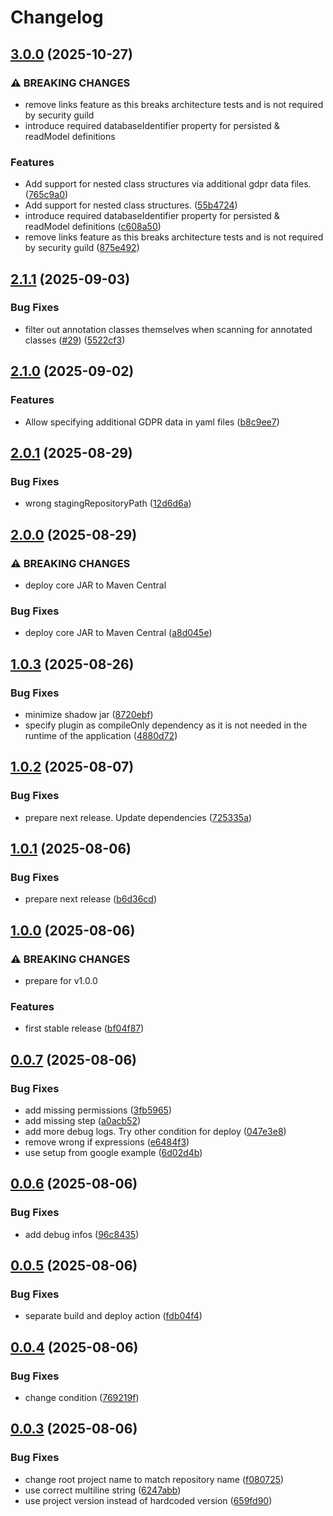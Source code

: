 # Changelog

## [3.0.0](https://github.com/rio-cloud/gradle-gdpr-documentation-plugin/compare/v2.1.1...v3.0.0) (2025-10-27)


### ⚠ BREAKING CHANGES

* remove links feature as this breaks architecture tests and is not required by security guild
* introduce required databaseIdentifier property for persisted & readModel definitions

### Features

* Add support for nested class structures via additional gdpr data files. ([765c9a0](https://github.com/rio-cloud/gradle-gdpr-documentation-plugin/commit/765c9a09b58b7875482ab4810bbc8ad86f941567))
* Add support for nested class structures. ([55b4724](https://github.com/rio-cloud/gradle-gdpr-documentation-plugin/commit/55b4724974d42fdf836fd15dd65d36558a61c865))
* introduce required databaseIdentifier property for persisted & readModel definitions ([c608a50](https://github.com/rio-cloud/gradle-gdpr-documentation-plugin/commit/c608a501cf74c5492b1fb807eebb7aa66a9582ed))
* remove links feature as this breaks architecture tests and is not required by security guild ([875e492](https://github.com/rio-cloud/gradle-gdpr-documentation-plugin/commit/875e49209212d0d54a5913ff2b4686f5e1fbae61))

## [2.1.1](https://github.com/rio-cloud/gradle-gdpr-documentation-plugin/compare/v2.1.0...v2.1.1) (2025-09-03)


### Bug Fixes

* filter out annotation classes themselves when scanning for annotated classes ([#29](https://github.com/rio-cloud/gradle-gdpr-documentation-plugin/issues/29)) ([5522cf3](https://github.com/rio-cloud/gradle-gdpr-documentation-plugin/commit/5522cf30a54e4cc80cd6e976e17e00045b874345))

## [2.1.0](https://github.com/rio-cloud/gradle-gdpr-documentation-plugin/compare/v2.0.1...v2.1.0) (2025-09-02)


### Features

* Allow specifying additional GDPR data in yaml files ([b8c9ee7](https://github.com/rio-cloud/gradle-gdpr-documentation-plugin/commit/b8c9ee78cb7137acb7365f620ebb69bbb30f5340))

## [2.0.1](https://github.com/rio-cloud/gradle-gdpr-documentation-plugin/compare/v2.0.0...v2.0.1) (2025-08-29)


### Bug Fixes

* wrong stagingRepositoryPath ([12d6d6a](https://github.com/rio-cloud/gradle-gdpr-documentation-plugin/commit/12d6d6a08d39809f32d6df13de7b365c4c642e21))

## [2.0.0](https://github.com/rio-cloud/gradle-gdpr-documentation-plugin/compare/v1.0.3...v2.0.0) (2025-08-29)


### ⚠ BREAKING CHANGES

* deploy core JAR to Maven Central

### Bug Fixes

* deploy core JAR to Maven Central ([a8d045e](https://github.com/rio-cloud/gradle-gdpr-documentation-plugin/commit/a8d045e7126ec88ab2fcdbfea58b9c2511bdbd7d))

## [1.0.3](https://github.com/rio-cloud/gradle-gdpr-documentation-plugin/compare/v1.0.2...v1.0.3) (2025-08-26)


### Bug Fixes

* minimize shadow jar ([8720ebf](https://github.com/rio-cloud/gradle-gdpr-documentation-plugin/commit/8720ebf516e0af65ddc8273650957c782b5bc97c))
* specify plugin as compileOnly dependency as it is not needed in the runtime of the application ([4880d72](https://github.com/rio-cloud/gradle-gdpr-documentation-plugin/commit/4880d722cddeb072424ff5d453d4360de2a5bd7f))

## [1.0.2](https://github.com/rio-cloud/gradle-gdpr-documentation-plugin/compare/v1.0.1...v1.0.2) (2025-08-07)


### Bug Fixes

* prepare next release. Update dependencies ([725335a](https://github.com/rio-cloud/gradle-gdpr-documentation-plugin/commit/725335a93d8cf5ec720d6afeed70e424f6b3461e))

## [1.0.1](https://github.com/rio-cloud/gradle-gdpr-documentation-plugin/compare/v1.0.0...v1.0.1) (2025-08-06)


### Bug Fixes

* prepare next release ([b6d36cd](https://github.com/rio-cloud/gradle-gdpr-documentation-plugin/commit/b6d36cd9d8d6065f9ee9f3adb4723cf3fe201542))

## [1.0.0](https://github.com/rio-cloud/gradle-gdpr-documentation-plugin/compare/v0.0.7...v1.0.0) (2025-08-06)


### ⚠ BREAKING CHANGES

* prepare for v1.0.0

### Features

* first stable release ([bf04f87](https://github.com/rio-cloud/gradle-gdpr-documentation-plugin/commit/bf04f8726320a963258822347b4dfa2cf9f68844))

## [0.0.7](https://github.com/rio-cloud/gradle-gdpr-documentation-plugin/compare/v0.0.6...v0.0.7) (2025-08-06)


### Bug Fixes

* add missing permissions ([3fb5965](https://github.com/rio-cloud/gradle-gdpr-documentation-plugin/commit/3fb596566804ab8c8dbaaca73e9c38093ce4e936))
* add missing step ([a0acb52](https://github.com/rio-cloud/gradle-gdpr-documentation-plugin/commit/a0acb5296a40e89811c65ce21eb0479fa7d03a3a))
* add more debug logs. Try other condition for deploy ([047e3e8](https://github.com/rio-cloud/gradle-gdpr-documentation-plugin/commit/047e3e8f28a7bf40d116b8fcbbd702fd18290422))
* remove wrong if expressions ([e6484f3](https://github.com/rio-cloud/gradle-gdpr-documentation-plugin/commit/e6484f3a2dbbc124ab7137051f1e5cbaed318dc8))
* use setup from google example ([6d02d4b](https://github.com/rio-cloud/gradle-gdpr-documentation-plugin/commit/6d02d4bb25125f9d1e64420f90cdae75b493254d))

## [0.0.6](https://github.com/rio-cloud/gradle-gdpr-documentation-plugin/compare/v0.0.5...v0.0.6) (2025-08-06)


### Bug Fixes

* add debug infos ([96c8435](https://github.com/rio-cloud/gradle-gdpr-documentation-plugin/commit/96c8435c426af2021e84c251f253800f45879a2f))

## [0.0.5](https://github.com/rio-cloud/gradle-gdpr-documentation-plugin/compare/v0.0.4...v0.0.5) (2025-08-06)


### Bug Fixes

* separate build and deploy action ([fdb04f4](https://github.com/rio-cloud/gradle-gdpr-documentation-plugin/commit/fdb04f46b2407c0dc33e0d1073174076e96554ed))

## [0.0.4](https://github.com/rio-cloud/gradle-gdpr-documentation-plugin/compare/v0.0.3...v0.0.4) (2025-08-06)


### Bug Fixes

* change condition ([769219f](https://github.com/rio-cloud/gradle-gdpr-documentation-plugin/commit/769219fe1625ac7a09593553fa70c541890d2c9d))

## [0.0.3](https://github.com/rio-cloud/gradle-gdpr-documentation-plugin/compare/v0.0.2...v0.0.3) (2025-08-06)


### Bug Fixes

* change root project name to match repository name ([f080725](https://github.com/rio-cloud/gradle-gdpr-documentation-plugin/commit/f08072523e0e538620c636f5deeb9d68171d6891))
* use correct multiline string ([6247abb](https://github.com/rio-cloud/gradle-gdpr-documentation-plugin/commit/6247abbe8a04d09738dbe34b0c354abd8fca84e9))
* use project version instead of hardcoded version ([659fd90](https://github.com/rio-cloud/gradle-gdpr-documentation-plugin/commit/659fd90990b192a4d8532edee0fbc517f9ca755b))
